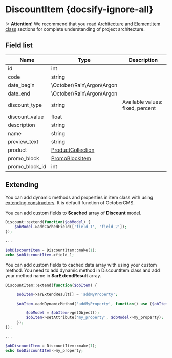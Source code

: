 # DiscountItem {docsify-ignore-all}
              
!> **Attention!**  We recommend that you read [Architecture](home.md#architecture) and [ElementItem class](item-class/item-class.md) sections for complete understanding of  project architecture.

## Field list

|  Name | Type | Description |
|-------|------|--------|
|id|int|
|code|string|
|date_begin|\October\Rain\Argon\Argon|
|date_end|\October\Rain\Argon\Argon|
|discount_type|string|Available values: fixed, percent|
|discount_value|float|
|description|string|
|name|string|
|preview_text|string|
|product|[ProductCollection](product/collection/collection.md)|
|promo_block|[PromoBlockItem](promo-block/item/item.md)|
|promo_block_id|int|

## Extending

You can add dynamic methods and properties in item class with using [extending constructors](http://octobercms.com/docs/services/behaviors#constructor-extension).
It is default function of OctoberCMS.

You can add custom fields to **$cached** array of **Discount** model.
```php
Discount::extend(function($obModel) {
    $obModel->addCachedField(['field_1', 'field_2']);
});

...

$obDiscountItem = DiscountItem::make(1);
echo $obDiscountItem->field_1;
```

You can add custom fields to cached data array with using your custom method.
You need to add dynamic method in DiscountItem class and add your method name in **$arExtendResult** array.
```php
DiscountItem::extend(function($obItem) {

     $obItem->arExtendResult[] = 'addMyProperty';

     $obItem->addDynamicMethod('addMyProperty', function() use ($obItem) {

         $obModel = $obItem->getObject();
         $obItem->setAttribute('my_property', $obModel->my_property);
     });
});

...

$obDiscountItem = DiscountItem::make(1);
echo $obDiscountItem->my_property;
``` 
